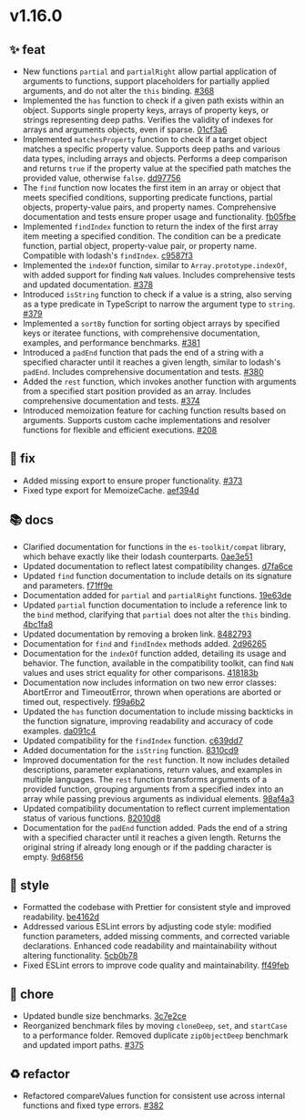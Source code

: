 # v1.16.0
## ✨ feat
- New functions `partial` and `partialRight` allow partial application of arguments to functions, support placeholders for partially applied arguments, and do not alter the `this` binding. [#368](https://github.com/toss/es-toolkit/pull/368) 
- Implemented the `has` function to check if a given path exists within an object. Supports single property keys, arrays of property keys, or strings representing deep paths. Verifies the validity of indexes for arrays and arguments objects, even if sparse. [01cf3a6](https://github.com/toss/es-toolkit/commit/01cf3a6c9ab401cace7149b4ff9985397d7832a4) 
- Implemented `matchesProperty` function to check if a target object matches a specific property value. Supports deep paths and various data types, including arrays and objects. Performs a deep comparison and returns `true` if the property value at the specified path matches the provided value, otherwise `false`. [dd97756](https://github.com/toss/es-toolkit/commit/dd97756ffb98a4a2e5bef0201c4e514a19c81d5e) 
- The `find` function now locates the first item in an array or object that meets specified conditions, supporting predicate functions, partial objects, property-value pairs, and property names. Comprehensive documentation and tests ensure proper usage and functionality. [fb05fbe](https://github.com/toss/es-toolkit/commit/fb05fbe3551f4e475c56d6a05e72770fd8cbfab5) 
- Implemented `findIndex` function to return the index of the first array item meeting a specified condition. The condition can be a predicate function, partial object, property-value pair, or property name. Compatible with lodash's `findIndex`. [c9587f3](https://github.com/toss/es-toolkit/commit/c9587f38165773eff2999a090d85f7465839e22f) 
- Implemented the `indexOf` function, similar to `Array.prototype.indexOf`, with added support for finding `NaN` values. Includes comprehensive tests and updated documentation. [#378](https://github.com/toss/es-toolkit/pull/378) 
- Introduced `isString` function to check if a value is a string, also serving as a type predicate in TypeScript to narrow the argument type to `string`. [#379](https://github.com/toss/es-toolkit/pull/379) 
- Implemented a `sortBy` function for sorting object arrays by specified keys or iteratee functions, with comprehensive documentation, examples, and performance benchmarks. [#381](https://github.com/toss/es-toolkit/pull/381) 
- Introduced a `padEnd` function that pads the end of a string with a specified character until it reaches a given length, similar to lodash's `padEnd`. Includes comprehensive documentation and tests. [#380](https://github.com/toss/es-toolkit/pull/380) 
- Added the `rest` function, which invokes another function with arguments from a specified start position provided as an array. Includes comprehensive documentation and tests. [#374](https://github.com/toss/es-toolkit/pull/374) 
- Introduced memoization feature for caching function results based on arguments. Supports custom cache implementations and resolver functions for flexible and efficient executions. [#208](https://github.com/toss/es-toolkit/pull/208) 

## 🐛 fix
- Added missing export to ensure proper functionality. [#373](https://github.com/toss/es-toolkit/pull/373) 
- Fixed type export for MemoizeCache. [aef394d](https://github.com/toss/es-toolkit/commit/aef394d8c4b4a8eb71002dd8c2897f726cefc510) 

## 📚 docs
- Clarified documentation for functions in the `es-toolkit/compat` library, which behave exactly like their lodash counterparts. [0ae3e51](https://github.com/toss/es-toolkit/commit/0ae3e5197755895eb41bc99f7761a00a491d93fc) 
- Updated documentation to reflect latest compatibility changes. [d7fa6ce](https://github.com/toss/es-toolkit/commit/d7fa6ceb50d31ba09a88c2cb3328585b8b328808) 
- Updated `find` function documentation to include details on its signature and parameters. [f71ff9e](https://github.com/toss/es-toolkit/commit/f71ff9e511ef98cf854abc28f16a0c6ae8f727b5) 
- Documentation added for `partial` and `partialRight` functions. [19e63de](https://github.com/toss/es-toolkit/commit/19e63dea7826abda9901e74bfcb334d813e3bc10) 
- Updated `partial` function documentation to include a reference link to the `bind` method, clarifying that `partial` does not alter the `this` binding. [4bc1fa8](https://github.com/toss/es-toolkit/commit/4bc1fa8704fe77f02e2ed4e6fd6b7909d9c8737c) 
- Updated documentation by removing a broken link. [8482793](https://github.com/toss/es-toolkit/commit/8482793737e5dace17f3d74a25199c6b417be44f) 
- Documentation for `find` and `findIndex` methods added. [2d96265](https://github.com/toss/es-toolkit/commit/2d96265951562d80a3d148895519c4cdcb23bb1f) 
- Documentation for the `indexOf` function added, detailing its usage and behavior. The function, available in the compatibility toolkit, can find `NaN` values and uses strict equality for other comparisons. [418183b](https://github.com/toss/es-toolkit/commit/418183b0aa167aabaca95fa2221deac68fb728dd) 
- Documentation now includes information on two new error classes: AbortError and TimeoutError, thrown when operations are aborted or timed out, respectively. [f99a6b2](https://github.com/toss/es-toolkit/commit/f99a6b26c3297647d0f3e8785c905620e72f6346) 
- Updated the `has` function documentation to include missing backticks in the function signature, improving readability and accuracy of code examples. [da091c4](https://github.com/toss/es-toolkit/commit/da091c49d8988ee0ec2544c7cc7f38c39419785b) 
- Updated compatibility for the `findIndex` function. [c639dd7](https://github.com/toss/es-toolkit/commit/c639dd7209977140cf184d281d1ebdf31fb734df) 
- Added documentation for the `isString` function. [8310cd9](https://github.com/toss/es-toolkit/commit/8310cd9d5d0898b9cb53761c25fb6a7097d1ab5f) 
- Improved documentation for the `rest` function. It now includes detailed descriptions, parameter explanations, return values, and examples in multiple languages. The `rest` function transforms arguments of a provided function, grouping arguments from a specified index into an array while passing previous arguments as individual elements. [98af4a3](https://github.com/toss/es-toolkit/commit/98af4a3a114c5e0db118db96ac352e3ad5b93341) 
- Updated compatibility documentation to reflect current implementation status of various functions. [82010d8](https://github.com/toss/es-toolkit/commit/82010d8cbba399f16429a7ad4989a5d3089ab12c) 
- Documentation for the `padEnd` function added. Pads the end of a string with a specified character until it reaches a given length. Returns the original string if already long enough or if the padding character is empty. [9d68f56](https://github.com/toss/es-toolkit/commit/9d68f5679d46689d612fefdea2d8e7b32b36d570) 

## 🎨 style
- Formatted the codebase with Prettier for consistent style and improved readability. [be4162d](https://github.com/toss/es-toolkit/commit/be4162dc19003c7accde6c051edc0f85e3b72d76) 
- Addressed various ESLint errors by adjusting code style: modified function parameters, added missing comments, and corrected variable declarations. Enhanced code readability and maintainability without altering functionality. [5cb0b78](https://github.com/toss/es-toolkit/commit/5cb0b78819bac7c729c9429e2ba4d9ceb4d6613d) 
- Fixed ESLint errors to improve code quality and maintainability. [ff49feb](https://github.com/toss/es-toolkit/commit/ff49feba5900f8e082f8a672ef9f0f1c6b1d7fb2) 

## 🔧 chore
- Updated bundle size benchmarks. [3c7e2ce](https://github.com/toss/es-toolkit/commit/3c7e2ce5dea05f550ff6dac9085ff6b9b16a1291) 
- Reorganized benchmark files by moving `cloneDeep`, `set`, and `startCase` to a performance folder. Removed duplicate `zipObjectDeep` benchmark and updated import paths. [#375](https://github.com/toss/es-toolkit/pull/375) 

## ♻️ refactor
- Refactored compareValues function for consistent use across internal functions and fixed type errors. [#382](https://github.com/toss/es-toolkit/pull/382)
